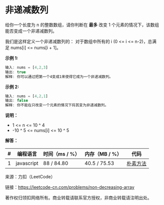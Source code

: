 # 非递减数列

给你一个长度为 n 的整数数组，请你判断在 **最多** 改变 1 个元素的情况下，该数组能否变成一个非递减数列。

我们是这样定义一个非递减数列的： 对于数组中所有的 i (0 <= i <= n-2)，总满足 nums[i] <= nums[i + 1]。

**示例 1:**

``` javascript
输入: nums = [4,2,3]
输出: true
解释: 你可以通过把第一个4变成1来使得它成为一个非递减数列。
```

**示例 2:**

``` javascript
输入: nums = [4,2,1]
输出: false
解释: 你不能在只改变一个元素的情况下将其变为非递减数列。
```

**说明：**

- 1 <= n <= 10 ^ 4
- -10 ^ 5 <= nums[i] <= 10 ^ 5

**解答：**

**#**|**编程语言**|**时间（ms / %）**|**内存（MB / %）**|**代码**
--|--|--|--|--
1|javascript|88 / 84.80|40.5 / 75.53|[朴素方法](./javascript/ac_v1.js)

来源：力扣（LeetCode）

链接：https://leetcode-cn.com/problems/non-decreasing-array

著作权归领扣网络所有。商业转载请联系官方授权，非商业转载请注明出处。
